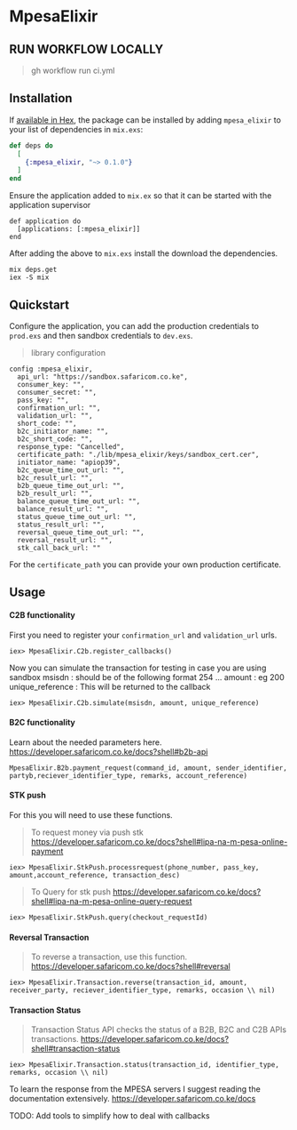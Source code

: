 # MpesaElixir

## RUN WORKFLOW LOCALLY
> gh workflow run ci.yml

## Installation

If [available in Hex](https://hex.pm/docs/publish), the package can be installed
by adding `mpesa_elixir` to your list of dependencies in `mix.exs`:

```elixir
def deps do
  [
    {:mpesa_elixir, "~> 0.1.0"}
  ]
end
```

Ensure the application added to `mix.ex` so that it can be started with the application supervisor
```
def application do
  [applications: [:mpesa_elixir]]
end
```

After adding the above to `mix.exs` install the download the dependencies.
```
mix deps.get
iex -S mix
```

## Quickstart
Configure the application, you can add the production credentials to `prod.exs` and then sandbox credentials to `dev.exs`.

> library configuration

```
config :mpesa_elixir,
  api_url: "https://sandbox.safaricom.co.ke",
  consumer_key: "",
  consumer_secret: "",
  pass_key: "",
  confirmation_url: "",
  validation_url: "",
  short_code: "",
  b2c_initiator_name: "",
  b2c_short_code: "",
  response_type: "Cancelled",
  certificate_path: "./lib/mpesa_elixir/keys/sandbox_cert.cer",
  initiator_name: "apiop39",
  b2c_queue_time_out_url: "",
  b2c_result_url: "",
  b2b_queue_time_out_url: "",
  b2b_result_url: "",
  balance_queue_time_out_url: "",
  balance_result_url: "",
  status_queue_time_out_url: "",
  status_result_url: "",
  reversal_queue_time_out_url: "",
  reversal_result_url: "",
  stk_call_back_url: ""
```

For the `certificate_path` you can provide your own production certificate.


## Usage

#### C2B functionality

First you need to register your `confirmation_url` and `validation_url` urls.

```
iex> MpesaElixir.C2b.register_callbacks()
```

Now you can simulate the transaction for testing in case you are using sandbox
msisdn : should be of the following format 254 ...
amount : eg 200
unique_reference : This will be returned to the callback

```
iex> MpesaElixir.C2b.simulate(msisdn, amount, unique_reference)
```


#### B2C functionality
Learn about the needed parameters here.
https://developer.safaricom.co.ke/docs?shell#b2b-api

```
MpesaElixir.B2b.payment_request(command_id, amount, sender_identifier, partyb,reciever_identifier_type, remarks, account_reference)
```

#### STK push
For this you will need to use these functions.


> To request money via push stk
https://developer.safaricom.co.ke/docs?shell#lipa-na-m-pesa-online-payment

```
iex> MpesaElixir.StkPush.processrequest(phone_number, pass_key, amount,account_reference, transaction_desc)
```


> To Query for stk push
https://developer.safaricom.co.ke/docs?shell#lipa-na-m-pesa-online-query-request

```
iex> MpesaElixir.StkPush.query(checkout_requestId)
```

#### Reversal Transaction

>To reverse a transaction, use this function.
https://developer.safaricom.co.ke/docs?shell#reversal

```
iex> MpesaElixir.Transaction.reverse(transaction_id, amount, receiver_party, reciever_identifier_type, remarks, occasion \\ nil)
```

#### Transaction Status
>Transaction Status API checks the status of a B2B, B2C and C2B APIs transactions.
https://developer.safaricom.co.ke/docs?shell#transaction-status

```
iex> MpesaElixir.Transaction.status(transaction_id, identifier_type, remarks, occasion \\ nil)
```


To learn the response from the MPESA servers I suggest reading the documentation extensively. https://developer.safaricom.co.ke/docs


TODO: Add tools to simplify how to deal with callbacks
